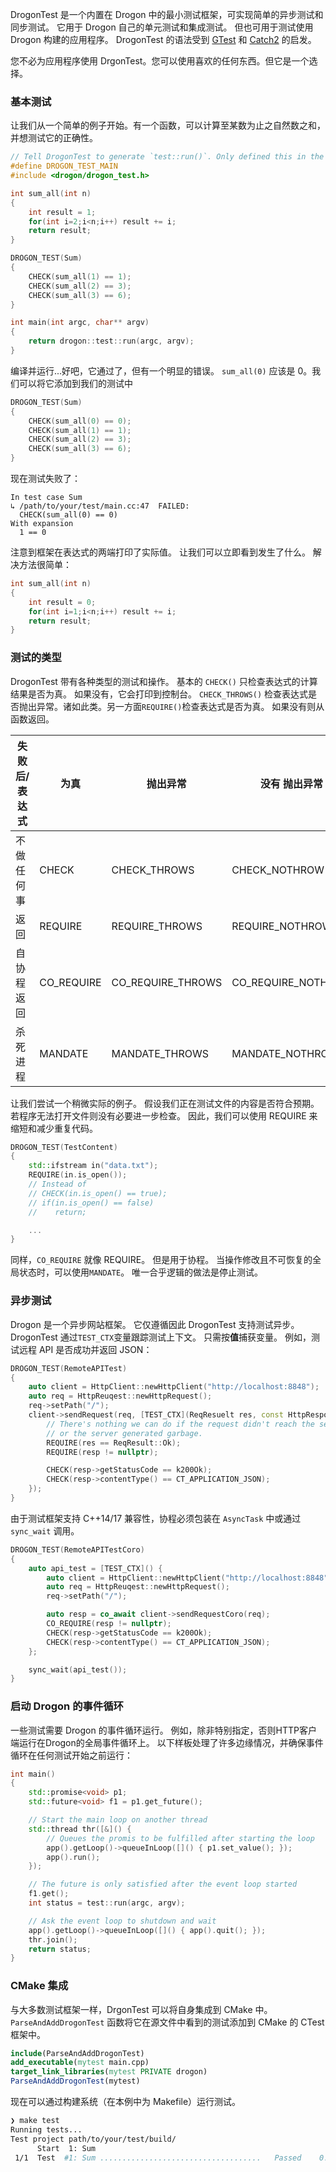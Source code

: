 DrogonTest 是一个内置在 Drogon 中的最小测试框架，可实现简单的异步测试和同步测试。 它用于 Drogon 自己的单元测试和集成测试。 但也可用于测试使用 Drogon 构建的应用程序。 DrogonTest 的语法受到 [GTest](https://github.com/google/googletest) 和 [Catch2](https://github.com/catchorg/Catch2) 的启发。

您不必为应用程序使用 DrgonTest。您可以使用喜欢的任何东西。但它是一个选择。 

### 基本测试

让我们从一个简单的例子开始。有一个函数，可以计算至某数为止之自然数之和，并想测试它的正确性。

```c++
// Tell DrogonTest to generate `test::run()`. Only defined this in the main file
#define DROGON_TEST_MAIN 
#include <drogon/drogon_test.h>

int sum_all(int n)
{
    int result = 1;
    for(int i=2;i<n;i++) result += i;
    return result;
}

DROGON_TEST(Sum)
{
    CHECK(sum_all(1) == 1);
    CHECK(sum_all(2) == 3);
    CHECK(sum_all(3) == 6);
}

int main(int argc, char** argv)
{
    return drogon::test::run(argc, argv);
}
```

编译并运行...好吧，它通过了，但有一个明显的错误。 `sum_all(0)` 应该是 0。我们可以将它添加到我们的测试中

```c++
DROGON_TEST(Sum)
{
    CHECK(sum_all(0) == 0);
    CHECK(sum_all(1) == 1);
    CHECK(sum_all(2) == 3);
    CHECK(sum_all(3) == 6);
}
```

现在测试失败了： 

```
In test case Sum
↳ /path/to/your/test/main.cc:47  FAILED:
  CHECK(sum_all(0) == 0)
With expansion
  1 == 0
```

注意到框架在表达式的两端打印了实际值。 让我们可以立即看到发生了什么。 解决方法很简单： 

```c++
int sum_all(int n)
{
    int result = 0;
    for(int i=1;i<n;i++) result += i;
    return result;
}
```

### 测试的类型

DrogonTest 带有各种类型的测试和操作。 基本的 `CHECK()` 只检查表达式的计算结果是否为真。 如果没有，它会打印到控制台。 `CHECK_THROWS()` 检查表达式是否抛出异常。诸如此类。另一方面`REQUIRE()`检查表达式是否为真。 如果没有则从函数返回。

| 失败后/表达式               | 为真        | 抛出异常           | 没有 抛出异常         | 抛出特定异常           | 
|---------------------------|------------|-------------------|--------------------|----------------------| 
| 不做任何事                 | CHECK      | CHECK_THROWS      | CHECK_NOTHROW      | CHECK_THROWS_AS      | 
| 返回                      | REQUIRE    | REQUIRE_THROWS    | REQUIRE_NOTHROW    | REQUIRE_THROWS_AS    | 
| 自协程返回                 | CO_REQUIRE | CO_REQUIRE_THROWS | CO_REQUIRE_NOTHROW | CO_REQUIRE_THROWS_AS | 
| 杀死进程                   | MANDATE     | MANDATE_THROWS     | MANDATE_NOTHROW     | MANDATE_THROWS_AS     | 

让我们尝试一个稍微实际的例子。 假设我们正在测试文件的内容是否符合预期。 若程序无法打开文件则没有必要进一步检查。 因此，我们可以使用 REQUIRE 来缩短和减少重复代码。 

```c++
DROGON_TEST(TestContent)
{
    std::ifstream in("data.txt");
    REQUIRE(in.is_open());
    // Instead of
    // CHECK(in.is_open() == true);
    // if(in.is_open() == false)
    //    return;

    ...
}
```

同样，`CO_REQUIRE` 就像 REQUIRE。 但是用于协程。 当操作修改且不可恢复的全局状态时，可以使用`MANDATE`。 唯一合乎逻辑的做法是停止测试。 

### 异步测试

Drogon 是一个异步网站框架。 它仅遵循因此 DrogonTest 支持测试异步。 DrogonTest 通过`TEST_CTX`变量跟踪测试上下文。 只需按**值**捕获变量。 例如，测试远程 API 是否成功并返回 JSON：

```c++
DROGON_TEST(RemoteAPITest)
{
    auto client = HttpClient::newHttpClient("http://localhost:8848");
    auto req = HttpReuqest::newHttpRequest();
    req->setPath("/");
    client->sendRequest(req, [TEST_CTX](ReqResuelt res, const HttpResponsePtr& resp) {
        // There's nothing we can do if the request didn't reach the server
        // or the server generated garbage.
        REQUIRE(res == ReqResult::Ok);
        REQUIRE(resp != nullptr);

        CHECK(resp->getStatusCode == k200Ok);
        CHECK(resp->contentType() == CT_APPLICATION_JSON);
    });
}
```

由于测试框架支持 C++14/17 兼容性，协程必须包装在 `AsyncTask` 中或通过 `sync_wait` 调用。

```c++
DROGON_TEST(RemoteAPITestCoro)
{
    auto api_test = [TEST_CTX]() {
        auto client = HttpClient::newHttpClient("http://localhost:8848");
        auto req = HttpReuqest::newHttpRequest();
        req->setPath("/");

        auto resp = co_await client->sendRequestCoro(req);
        CO_REQUIRE(resp != nullptr);
        CHECK(resp->getStatusCode == k200Ok);
        CHECK(resp->contentType() == CT_APPLICATION_JSON);
    };

    sync_wait(api_test());
}
```

### 启动 Drogon 的事件循环

一些测试需要 Drogon 的事件循环运行。 例如，除非特别指定，否则HTTP客户端运行在Drogon的全局事件循环上。 以下样板处理了许多边缘情况，并确保事件循环在任何测试开始之前运行：

```c++
int main() 
{
    std::promise<void> p1;
    std::future<void> f1 = p1.get_future();

    // Start the main loop on another thread
    std::thread thr([&]() {
        // Queues the promis to be fulfilled after starting the loop
        app().getLoop()->queueInLoop([]() { p1.set_value(); });
        app().run();
    });

    // The future is only satisfied after the event loop started
    f1.get();
    int status = test::run(argc, argv);

    // Ask the event loop to shutdown and wait
    app().getLoop()->queueInLoop([]() { app().quit(); });
    thr.join();
    return status;
}
```

### CMake 集成

与大多数测试框架一样，DrgonTest 可以将自身集成到 CMake 中。 `ParseAndAddDrogonTest` 函数将它在源文件中看到的测试添加到 CMake 的 CTest 框架中。

```cmake
include(ParseAndAddDrogonTest)
add_executable(mytest main.cpp)
target_link_libraries(mytest PRIVATE drogon)
ParseAndAddDrogonTest(mytest)
```

现在可以通过构建系统（在本例中为 Makefile）运行测试。 

```bash
❯ make test
Running tests...
Test project path/to/your/test/build/
      Start  1: Sum
 1/1  Test  #1: Sum ....................................   Passed    0.00 sec
```